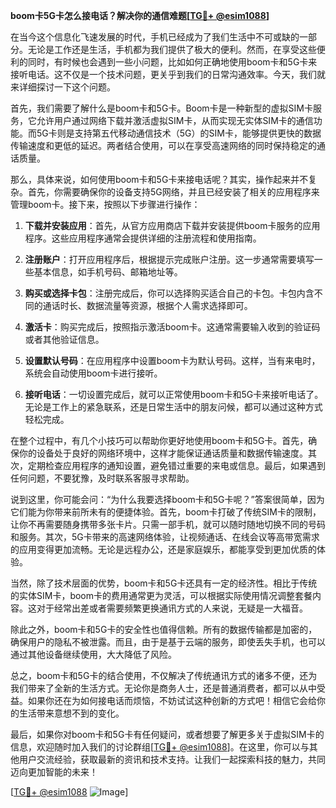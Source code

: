 **boom卡5G卡怎么接电话？解决你的通信难题[[TG💪+ @esim1088](https://t.me/s/esim1088)]**

在当今这个信息化飞速发展的时代，手机已经成为了我们生活中不可或缺的一部分。无论是工作还是生活，手机都为我们提供了极大的便利。然而，在享受这些便利的同时，有时候也会遇到一些小问题，比如如何正确地使用boom卡和5G卡来接听电话。这不仅是一个技术问题，更关乎到我们的日常沟通效率。今天，我们就来详细探讨一下这个问题。

首先，我们需要了解什么是boom卡和5G卡。Boom卡是一种新型的虚拟SIM卡服务，它允许用户通过网络下载并激活虚拟SIM卡，从而实现无实体SIM卡的通信功能。而5G卡则是支持第五代移动通信技术（5G）的SIM卡，能够提供更快的数据传输速度和更低的延迟。两者结合使用，可以在享受高速网络的同时保持稳定的通话质量。

那么，具体来说，如何使用boom卡和5G卡来接电话呢？其实，操作起来并不复杂。首先，你需要确保你的设备支持5G网络，并且已经安装了相关的应用程序来管理boom卡。接下来，按照以下步骤进行操作：

1. **下载并安装应用**：首先，从官方应用商店下载并安装提供boom卡服务的应用程序。这些应用程序通常会提供详细的注册流程和使用指南。
   
2. **注册账户**：打开应用程序后，根据提示完成账户注册。这一步通常需要填写一些基本信息，如手机号码、邮箱地址等。

3. **购买或选择卡包**：注册完成后，你可以选择购买适合自己的卡包。卡包内含不同的通话时长、数据流量等资源，根据个人需求选择即可。

4. **激活卡**：购买完成后，按照指示激活boom卡。这通常需要输入收到的验证码或者其他验证信息。

5. **设置默认号码**：在应用程序中设置boom卡为默认号码。这样，当有来电时，系统会自动使用boom卡进行接听。

6. **接听电话**：一切设置完成后，就可以正常使用boom卡和5G卡来接听电话了。无论是工作上的紧急联系，还是日常生活中的朋友问候，都可以通过这种方式轻松完成。

在整个过程中，有几个小技巧可以帮助你更好地使用boom卡和5G卡。首先，确保你的设备处于良好的网络环境中，这样才能保证通话质量和数据传输速度。其次，定期检查应用程序的通知设置，避免错过重要的来电或信息。最后，如果遇到任何问题，不要犹豫，及时联系客服寻求帮助。

说到这里，你可能会问：“为什么我要选择boom卡和5G卡呢？”答案很简单，因为它们能为你带来前所未有的便捷体验。首先，boom卡打破了传统SIM卡的限制，让你不再需要随身携带多张卡片。只需一部手机，就可以随时随地切换不同的号码和服务。其次，5G卡带来的高速网络体验，让视频通话、在线会议等高带宽需求的应用变得更加流畅。无论是远程办公，还是家庭娱乐，都能享受到更加优质的体验。

当然，除了技术层面的优势，boom卡和5G卡还具有一定的经济性。相比于传统的实体SIM卡，boom卡的费用通常更为灵活，可以根据实际使用情况调整套餐内容。这对于经常出差或者需要频繁更换通讯方式的人来说，无疑是一大福音。

除此之外，boom卡和5G卡的安全性也值得信赖。所有的数据传输都是加密的，确保用户的隐私不被泄露。而且，由于是基于云端的服务，即使丢失手机，也可以通过其他设备继续使用，大大降低了风险。

总之，boom卡和5G卡的结合使用，不仅解决了传统通讯方式的诸多不便，还为我们带来了全新的生活方式。无论你是商务人士，还是普通消费者，都可以从中受益。如果你还在为如何接电话而烦恼，不妨试试这种创新的方式吧！相信它会给你的生活带来意想不到的变化。

最后，如果你对boom卡和5G卡有任何疑问，或者想要了解更多关于虚拟SIM卡的信息，欢迎随时加入我们的讨论群组[[TG💪+ @esim1088](https://t.me/s/esim1088)]。在这里，你可以与其他用户交流经验，获取最新的资讯和技术支持。让我们一起探索科技的魅力，共同迈向更加智能的未来！

[[TG💪+ @esim1088](https://t.me/s/esim1088) ![Image](https://i.postimg.cc/4NQfJmqS/Snipaste-2025-05-13-00-14-12.png)]